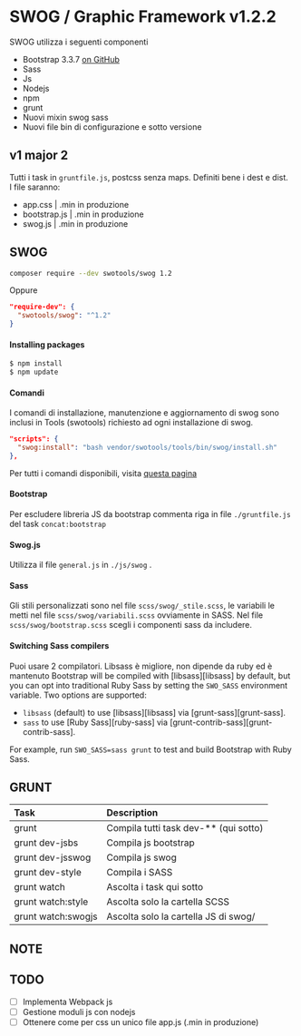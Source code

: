 SWOG / Graphic Framework v1.2.2
====================

SWOG utilizza i seguenti componenti
* Bootstrap 3.3.7 [on GitHub](https://github.com/twbs/bootstrap/tree/v3.3.7)
* Sass
* Js
* Nodejs
* npm
* grunt
* Nuovi mixin swog sass
* Nuovi file bin di configurazione e sotto versione

v1 major 2
-----------
Tutti i task in `gruntfile.js`, postcss senza maps. Definiti bene i dest e dist.<br>
I file saranno:
* app.css | .min in produzione
* bootstrap.js | .min in produzione
* swog.js | .min in produzione

SWOG
-----------

```bash
composer require --dev swotools/swog 1.2
```
Oppure
```json
"require-dev": {
  "swotools/swog": "^1.2"
}
```
#### Installing packages
```bash
$ npm install
$ npm update
```

#### Comandi
I comandi di installazione, manutenzione e aggiornamento di swog sono inclusi in Tools (swotools) richiesto ad ogni installazione di swog.
```json
"scripts": {
  "swog:install": "bash vendor/swotools/tools/bin/swog/install.sh"
},
```
Per tutti i comandi disponibili, visita [questa pagina](https://github.com/swotools/tools#comandi)

#### Bootstrap

Per escludere libreria JS da bootstrap commenta riga in file `./gruntfile.js` del task `concat:bootstrap`

#### Swog.js

Utilizza il file `general.js` in `./js/swog` .

#### Sass

Gli stili personalizzati sono nel file `scss/swog/_stile.scss`, le variabili le metti nel file `scss/swog/variabili.scss` ovviamente in SASS. Nel file `scss/swog/bootstrap.scss` scegli i componenti sass da includere.

#### Switching Sass compilers
Puoi usare 2 compilatori. Libsass è migliore, non dipende da ruby ed è mantenuto
Bootstrap will be compiled with [libsass][libsass] by default, but you can opt into traditional Ruby Sass by setting the `SWO_SASS` environment variable. Two options are supported:

* `libsass` (default) to use [libsass][libsass] via [grunt-sass][grunt-sass].
* `sass` to use [Ruby Sass][ruby-sass] via [grunt-contrib-sass][grunt-contrib-sass].

For example, run `SWO_SASS=sass grunt` to test and build Bootstrap with Ruby Sass.


GRUNT
-----------

Task                | Description
:------------------ | :-------------------------------------
grunt               | Compila tutti task dev-** (qui sotto)
grunt dev-jsbs      | Compila js bootstrap
grunt dev-jsswog    | Compila js swog
grunt dev-style     | Compila i SASS
grunt watch         | Ascolta i task qui sotto
grunt watch:style   | Ascolta solo la cartella SCSS
grunt watch:swogjs  | Ascolta solo la cartella JS di swog/


NOTE
-----------


TODO
-----------

- [ ] Implementa Webpack js
- [ ] Gestione moduli js con nodejs
- [ ] Ottenere come per css un unico file app.js (.min in produzione)
